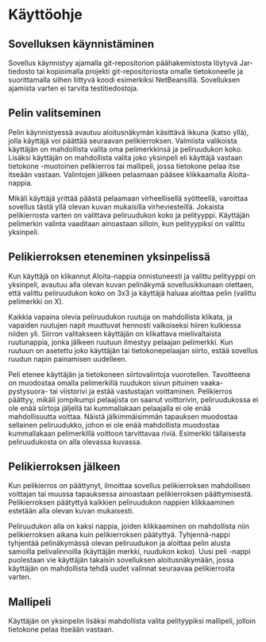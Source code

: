 # Käyttöohje

## Sovelluksen käynnistäminen
Sovellus käynnistyy ajamalla git-repositorion päähakemistosta löytyvä Jar-tiedosto tai kopioimalla projekti git-repositoriosta omalle tietokoneelle ja suorittamalla siihen liittyvä koodi esimerkiksi NetBeansillä. Sovelluksen ajamista varten ei tarvita testitiedostoja.

## Pelin valitseminen
Pelin käynnistyessä avautuu aloitusnäkymän käsittävä ikkuna (katso yllä), jolla käyttäjä voi päättää seuraavan pelikierroksen. Valmiista valikoista käyttäjän on mahdollista valita oma pelimerkkinsä ja peliruudukon koko. Lisäksi käyttäjän on mahdollista valita joko yksinpeli eli käyttäjä vastaan tietokone -muotoinen pelikierros tai mallipeli, jossa tietokone pelaa itse itseään vastaan. Valintojen jälkeen pelaamaan pääsee klikkaamalla Aloita-nappia.

Mikäli käyttäjä yrittää päästä pelaamaan virheellisellä syötteellä, varoittaa sovellus tästä yllä olevan kuvan mukaisilla virheviesteillä. Jokaista pelikierrosta varten on valittava peliruudukon koko ja pelityyppi. Käyttäjän pelimerkin valinta vaaditaan ainoastaan silloin, kun pelityypiksi on valittu yksinpeli.

## Pelikierroksen eteneminen yksinpelissä
Kun käyttäjä on klikannut Aloita-nappia onnistuneesti ja valittu pelityyppi on yksinpeli, avautuu alla olevan kuvan pelinäkymä sovellusikkunaan olettaen, että valittu peliruudukon koko on 3x3 ja käyttäjä haluaa aloittaa pelin (valittu pelimerkki on X). 

Kaikkia vapaina olevia peliruudukon ruutuja on mahdollista klikata, ja vapaiden ruutujen napit muuttuvat hennosti valkoiseksi hiiren kulkiessa niiden yli. Siirron valitakseen käyttäjän on klikattava mielivaltaista ruutunappia, jonka jälkeen ruutuun ilmestyy pelaajan pelimerkki. Kun ruutuun on asetettu joko käyttäjän tai tietokonepelaajan siirto, estää sovellus ruudun napin painamisen uudelleen.

Peli etenee käyttäjän ja tietokoneen siirtovalintoja vuorotellen. Tavoitteena on muodostaa omalla pelimerkillä ruudukon sivun pituinen vaaka- pystysuora- tai viistorivi ja estää vastustajan voittaminen. Pelikierros päättyy, mikäli jompikumpi pelaajista on saanut voittorivin, peliruudukossa ei ole enää siirtoja jäljellä tai kummallakaan pelaajalla ei ole enää mahdollisuutta voittaa. Näistä jälkimmäisimmän tapauksen muodostaa sellainen peliruudukko, johon ei ole enää mahdollista muodostaa kummallakaan pelimerkillä voittoon tarvittavaa riviä. Esimerkki tällaisesta peliruudukosta on alla olevassa kuvassa.

## Pelikierroksen jälkeen
Kun pelikierros on päättynyt, ilmoittaa sovellus pelikierroksen mahdollisen voittajan tai muussa tapauksessa ainoastaan pelikierroksen päättymisestä. Pelikierroksen päätyttyä kaikkien peliruudukon nappien klikkaaminen estetään alla olevan kuvan mukaisesti.

Peliruudukon alla on kaksi nappia, joiden klikkaaminen on mahdollista niin pelikierroksen aikana kuin pelikierroksen päätyttyä. Tyhjennä-nappi tyhjentää pelinäkymässä olevan peliruudukon ja aloittaa pelin alusta samoilla pelivalinnoilla (käyttäjän merkki, ruudukon koko). Uusi peli -nappi puolestaan vie käyttäjän takaisin sovelluksen aloitusnäkymään, jossa käyttäjän on mahdollista tehdä uudet valinnat seuraavaa pelikierrosta varten.

## Mallipeli
Käyttäjän on yksinpelin lisäksi mahdollista valita pelityypiksi mallipeli, jolloin tietokone pelaa itseään vastaan.
